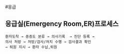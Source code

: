 #응급

## 응급실(Emergency Room,ER)프로세스
```
환자도착 → 중증도 분류 → 의사기록  → 진단 등록 →
의사 처방 → 처방/검사/처치 수행 → 검사결과 확인 
→ 퇴원 지시 → 환자 수납,퇴원
```


